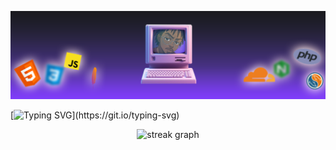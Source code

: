 ![Banner](banner.png)

[![Typing SVG](https://readme-typing-svg.demolab.com?font=Fira+Code&pause=1000&color=803CFC&width=435&lines=Hi+fellow+wonderer+(-__-);Qahnaxy+here+(X_x);Welcome+to+my+github+space+(-_%3C))](https://git.io/typing-svg)

<div align="center">
  <img src="https://streak-stats.demolab.com?user=qahnaxy&locale=en&mode=daily&theme=dark&hide_border=false&border_radius=5&order=3" height="220" alt="streak graph"  />
</div>
